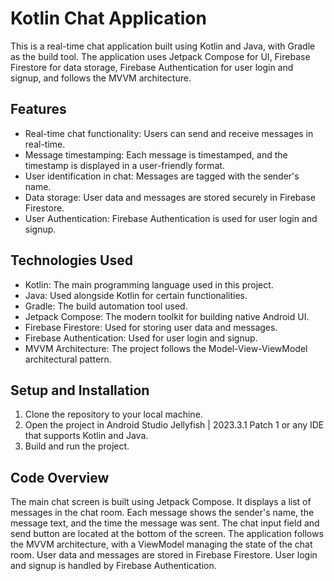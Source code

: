 # Kotlin Chat Application

This is a real-time chat application built using Kotlin and Java, with Gradle as the build tool. The application uses Jetpack Compose for UI, Firebase Firestore for data storage, Firebase Authentication for user login and signup, and follows the MVVM architecture.

## Features

- Real-time chat functionality: Users can send and receive messages in real-time.
- Message timestamping: Each message is timestamped, and the timestamp is displayed in a user-friendly format.
- User identification in chat: Messages are tagged with the sender's name.
- Data storage: User data and messages are stored securely in Firebase Firestore.
- User Authentication: Firebase Authentication is used for user login and signup.

## Technologies Used

- Kotlin: The main programming language used in this project.
- Java: Used alongside Kotlin for certain functionalities.
- Gradle: The build automation tool used.
- Jetpack Compose: The modern toolkit for building native Android UI.
- Firebase Firestore: Used for storing user data and messages.
- Firebase Authentication: Used for user login and signup.
- MVVM Architecture: The project follows the Model-View-ViewModel architectural pattern.

## Setup and Installation

1. Clone the repository to your local machine.
2. Open the project in Android Studio Jellyfish | 2023.3.1 Patch 1 or any IDE that supports Kotlin and Java.
3. Build and run the project.

## Code Overview

The main chat screen is built using Jetpack Compose. It displays a list of messages in the chat room. Each message shows the sender's name, the message text, and the time the message was sent. The chat input field and send button are located at the bottom of the screen. The application follows the MVVM architecture, with a ViewModel managing the state of the chat room. User data and messages are stored in Firebase Firestore. User login and signup is handled by Firebase Authentication.

